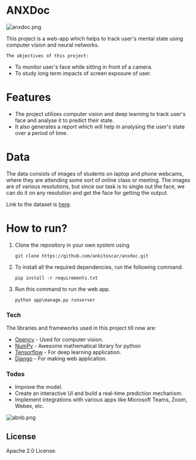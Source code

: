 # ANXDoc

![anxdoc.png](https://www.incimages.com/uploaded_files/image/1920x1080/shutterstock_619960997_370864.jpg)

This project is a web-app which helps to track user's mental state using computer vision and neural networks. 

    The objectives of this project:
  - To monitor user's face while sitting in front of a camera.
  - To study long term impacts of screen exposure of user.

# Features

  - The project utilizes computer vision and deep learning to track user's face and analyse it to predict their state.
  - It also generates a report which will help in analysing the user's state over a period of time.


# Data

  The data consists of images of students on laptop and phone webcams, where they are attending some sort of online class or meeting. The images are of various resolutions, but since our task is to single out the face, we can do it on any resolution and get the face for getting the output.

  Link to the dataset is [here](https://drive.google.com/file/d/1cwj0yEXWF5EysbMoZM1CpMw6OsvqZRd5/view?usp=sharing).

# How to run?

1. Clone the repository in your own system using

    `git clone https://github.com/ankitoscar/anxdoc.git`

2. To install all the required dependencies, run the following command.

    `pip install -r requirements.txt`

3. Run this command to run the web app.

    `python app\manage.py runserver`
### Tech

The libraries and frameworks used in this project till now are:

* [Opencv](https://opencv.org/) - Used for computer vision.
* [NumPy](https://numpy.org/) - Awesome mathematical library for python
* [Tensorflow](https://www.tensorflow.org/) - For deep learning application.
* [Django](https://www.djangoproject.com/) - For making web application.

### Todos

 - Improve the model.
 - Create an interactive UI and build a real-time prediction mechanism.
 - Implement integrations with various apps like Microsoft Teams, Zoom, Webex, etc.

![abnb.png](https://www.voicesofyouth.org/sites/voy/files/images/2021-08/1b7f385e-fe6b-4aab-88b3-1966b43dadc3.jpeg)


License
----

Apache 2.0 License.

[//]: # (These are reference links used in the body of this note and get stripped out when the markdown processor does its job. There is no need to format nicely because it shouldn't be seen. Thanks SO - http://stackoverflow.com/questions/4823468/store-comments-in-markdown-syntax)


   [dill]: <https://github.com/joemccann/dillinger>
   [git-repo-url]: <https://github.com/joemccann/dillinger.git>
   [john gruber]: <http://daringfireball.net>
   [df1]: <http://daringfireball.net/projects/markdown/>
   [markdown-it]: <https://github.com/markdown-it/markdown-it>
   [Ace Editor]: <http://ace.ajax.org>
   [node.js]: <http://nodejs.org>
   [Twitter Bootstrap]: <http://twitter.github.com/bootstrap/>
   [jQuery]: <http://jquery.com>
   [@tjholowaychuk]: <http://twitter.com/tjholowaychuk>
   [express]: <http://expressjs.com>
   [AngularJS]: <http://angularjs.org>
   [Gulp]: <http://gulpjs.com>

   [PlDb]: <https://github.com/joemccann/dillinger/tree/master/plugins/dropbox/README.md>
   [PlGh]: <https://github.com/joemccann/dillinger/tree/master/plugins/github/README.md>
   [PlGd]: <https://github.com/joemccann/dillinger/tree/master/plugins/googledrive/README.md>
   [PlOd]: <https://github.com/joemccann/dillinger/tree/master/plugins/onedrive/README.md>
   [PlMe]: <https://github.com/joemccann/dillinger/tree/master/plugins/medium/README.md>
   [PlGa]: <https://github.com/RahulHP/dillinger/blob/master/plugins/googleanalytics/README.md>

